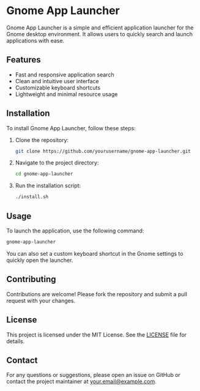 # Gnome App Launcher

Gnome App Launcher is a simple and efficient application launcher for the Gnome desktop environment. It allows users to quickly search and launch applications with ease.

## Features

- Fast and responsive application search
- Clean and intuitive user interface
- Customizable keyboard shortcuts
- Lightweight and minimal resource usage

## Installation

To install Gnome App Launcher, follow these steps:

1. Clone the repository:
    ```bash
    git clone https://github.com/yourusername/gnome-app-launcher.git
    ```
2. Navigate to the project directory:
    ```bash
    cd gnome-app-launcher
    ```
3. Run the installation script:
    ```bash
    ./install.sh
    ```

## Usage

To launch the application, use the following command:
```bash
gnome-app-launcher
```

You can also set a custom keyboard shortcut in the Gnome settings to quickly open the launcher.

## Contributing

Contributions are welcome! Please fork the repository and submit a pull request with your changes.

## License

This project is licensed under the MIT License. See the [LICENSE](LICENSE) file for details.

## Contact

For any questions or suggestions, please open an issue on GitHub or contact the project maintainer at your.email@example.com.
